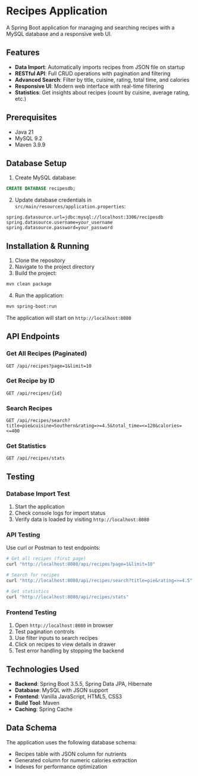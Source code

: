 # Recipes Application

A Spring Boot application for managing and searching recipes with a MySQL database and a responsive web UI.

## Features

- **Data Import**: Automatically imports recipes from JSON file on startup
- **RESTful API**: Full CRUD operations with pagination and filtering
- **Advanced Search**: Filter by title, cuisine, rating, total time, and calories
- **Responsive UI**: Modern web interface with real-time filtering
- **Statistics**: Get insights about recipes (count by cuisine, average rating, etc.)

## Prerequisites

- Java 21
- MySQL 9.2
- Maven 3.9.9

## Database Setup

1. Create MySQL database:
```sql
CREATE DATABASE recipesdb;
```

2. Update database credentials in `src/main/resources/application.properties`:
```properties
spring.datasource.url=jdbc:mysql://localhost:3306/recipesdb
spring.datasource.username=your_username
spring.datasource.password=your_password
```

## Installation & Running

1. Clone the repository
2. Navigate to the project directory
3. Build the project:
```bash
mvn clean package
```

4. Run the application:
```bash
mvn spring-boot:run
```

The application will start on `http://localhost:8080`

## API Endpoints

### Get All Recipes (Paginated)
```
GET /api/recipes?page=1&limit=10
```

### Get Recipe by ID
```
GET /api/recipes/{id}
```

### Search Recipes
```
GET /api/recipes/search?title=pie&cuisine=Southern&rating=>=4.5&total_time=<=120&calories=<=400
```

### Get Statistics
```
GET /api/recipes/stats
```

## Testing

### Database Import Test
1. Start the application
2. Check console logs for import status
3. Verify data is loaded by visiting `http://localhost:8080`

### API Testing
Use curl or Postman to test endpoints:

```bash
# Get all recipes (first page)
curl "http://localhost:8080/api/recipes?page=1&limit=10"

# Search for recipes
curl "http://localhost:8080/api/recipes/search?title=pie&rating=>=4.5"

# Get statistics
curl "http://localhost:8080/api/recipes/stats"
```

### Frontend Testing
1. Open `http://localhost:8080` in browser
2. Test pagination controls
3. Use filter inputs to search recipes
4. Click on recipes to view details in drawer
5. Test error handling by stopping the backend


## Technologies Used

- **Backend**: Spring Boot 3.5.5, Spring Data JPA, Hibernate
- **Database**: MySQL with JSON support
- **Frontend**: Vanilla JavaScript, HTML5, CSS3
- **Build Tool**: Maven
- **Caching**: Spring Cache

## Data Schema

The application uses the following database schema:
- Recipes table with JSON column for nutrients
- Generated column for numeric calories extraction
- Indexes for performance optimization
